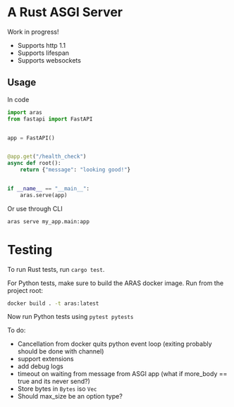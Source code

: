 # A Rust ASGI Server

Work in progress!

- Supports http 1.1
- Supports lifespan
- Supports websockets

## Usage

In code

```python
import aras
from fastapi import FastAPI


app = FastAPI()


@app.get("/health_check")
async def root():
    return {"message": "looking good!"}


if __name__ == "__main__":
    aras.serve(app)
```

Or use through CLI

```bash
aras serve my_app.main:app
```

# Testing

To run Rust tests, run `cargo test`.

For Python tests, make sure to build the ARAS docker image.
Run from the project root:

```bash
docker build . -t aras:latest
```

Now run Python tests using `pytest pytests`


To do:

- Cancellation from docker quits python event loop (exiting probably should be done with channel)
- support extensions
- add debug logs
- timeout on waiting from message from ASGI app (what if more_body == true and its never send?)
- Store bytes in `Bytes` iso `Vec`
- Should max_size be an option type?